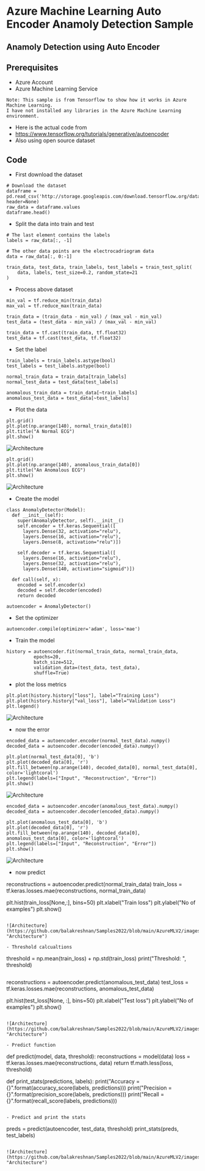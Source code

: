 # Azure Machine Learning Auto Encoder Anamoly Detection Sample

## Anamoly Detection using Auto Encoder

## Prerequisites

- Azure Account
- Azure Machine Learning Service

```
Note: This sample is from Tensorflow to show how it works in Azure Machine Learning.
I have not installed any libraries in the Azure Machine Learning environment.
```

- Here is the actual code from
- https://www.tensorflow.org/tutorials/generative/autoencoder
- Also using open source dataset

## Code

- First download the dataset

```
# Download the dataset
dataframe = pd.read_csv('http://storage.googleapis.com/download.tensorflow.org/data/ecg.csv', header=None)
raw_data = dataframe.values
dataframe.head()
```

- Split the data into train and test

```
# The last element contains the labels
labels = raw_data[:, -1]

# The other data points are the electrocadriogram data
data = raw_data[:, 0:-1]

train_data, test_data, train_labels, test_labels = train_test_split(
    data, labels, test_size=0.2, random_state=21
)
```

- Process above dataset

```
min_val = tf.reduce_min(train_data)
max_val = tf.reduce_max(train_data)

train_data = (train_data - min_val) / (max_val - min_val)
test_data = (test_data - min_val) / (max_val - min_val)

train_data = tf.cast(train_data, tf.float32)
test_data = tf.cast(test_data, tf.float32)
```

- Set the label

```
train_labels = train_labels.astype(bool)
test_labels = test_labels.astype(bool)

normal_train_data = train_data[train_labels]
normal_test_data = test_data[test_labels]

anomalous_train_data = train_data[~train_labels]
anomalous_test_data = test_data[~test_labels]
```

- Plot the data

```
plt.grid()
plt.plot(np.arange(140), normal_train_data[0])
plt.title("A Normal ECG")
plt.show()
```

![Architecture](https://github.com/balakreshnan/Samples2022/blob/main/AzureMLV2/images/anamoly1.jpg "Architecture")

```
plt.grid()
plt.plot(np.arange(140), anomalous_train_data[0])
plt.title("An Anomalous ECG")
plt.show()
```

![Architecture](https://github.com/balakreshnan/Samples2022/blob/main/AzureMLV2/images/anamoly2.jpg "Architecture")

- Create the model

```
class AnomalyDetector(Model):
  def __init__(self):
    super(AnomalyDetector, self).__init__()
    self.encoder = tf.keras.Sequential([
      layers.Dense(32, activation="relu"),
      layers.Dense(16, activation="relu"),
      layers.Dense(8, activation="relu")])

    self.decoder = tf.keras.Sequential([
      layers.Dense(16, activation="relu"),
      layers.Dense(32, activation="relu"),
      layers.Dense(140, activation="sigmoid")])

  def call(self, x):
    encoded = self.encoder(x)
    decoded = self.decoder(encoded)
    return decoded

autoencoder = AnomalyDetector()
```

- Set the optimizer

```
autoencoder.compile(optimizer='adam', loss='mae')
```

- Train the model

```
history = autoencoder.fit(normal_train_data, normal_train_data, 
          epochs=20, 
          batch_size=512,
          validation_data=(test_data, test_data),
          shuffle=True)
```

- plot the loss metrics

```
plt.plot(history.history["loss"], label="Training Loss")
plt.plot(history.history["val_loss"], label="Validation Loss")
plt.legend()
```

![Architecture](https://github.com/balakreshnan/Samples2022/blob/main/AzureMLV2/images/anamoly3.jpg "Architecture")

- now the error

```
encoded_data = autoencoder.encoder(normal_test_data).numpy()
decoded_data = autoencoder.decoder(encoded_data).numpy()

plt.plot(normal_test_data[0], 'b')
plt.plot(decoded_data[0], 'r')
plt.fill_between(np.arange(140), decoded_data[0], normal_test_data[0], color='lightcoral')
plt.legend(labels=["Input", "Reconstruction", "Error"])
plt.show()
```

![Architecture](https://github.com/balakreshnan/Samples2022/blob/main/AzureMLV2/images/anamoly4.jpg "Architecture")

```
encoded_data = autoencoder.encoder(anomalous_test_data).numpy()
decoded_data = autoencoder.decoder(encoded_data).numpy()

plt.plot(anomalous_test_data[0], 'b')
plt.plot(decoded_data[0], 'r')
plt.fill_between(np.arange(140), decoded_data[0], anomalous_test_data[0], color='lightcoral')
plt.legend(labels=["Input", "Reconstruction", "Error"])
plt.show()
```

![Architecture](https://github.com/balakreshnan/Samples2022/blob/main/AzureMLV2/images/anamoly5.jpg "Architecture")

- now predict

reconstructions = autoencoder.predict(normal_train_data)
train_loss = tf.keras.losses.mae(reconstructions, normal_train_data)

plt.hist(train_loss[None,:], bins=50)
plt.xlabel("Train loss")
plt.ylabel("No of examples")
plt.show()
```

![Architecture](https://github.com/balakreshnan/Samples2022/blob/main/AzureMLV2/images/anamoly6.jpg "Architecture")

- Threshold calcualtions

```
threshold = np.mean(train_loss) + np.std(train_loss)
print("Threshold: ", threshold)
```

```
reconstructions = autoencoder.predict(anomalous_test_data)
test_loss = tf.keras.losses.mae(reconstructions, anomalous_test_data)

plt.hist(test_loss[None, :], bins=50)
plt.xlabel("Test loss")
plt.ylabel("No of examples")
plt.show()
```

![Architecture](https://github.com/balakreshnan/Samples2022/blob/main/AzureMLV2/images/anamoly7.jpg "Architecture")

- Predict function

```
def predict(model, data, threshold):
  reconstructions = model(data)
  loss = tf.keras.losses.mae(reconstructions, data)
  return tf.math.less(loss, threshold)

def print_stats(predictions, labels):
  print("Accuracy = {}".format(accuracy_score(labels, predictions)))
  print("Precision = {}".format(precision_score(labels, predictions)))
  print("Recall = {}".format(recall_score(labels, predictions)))
```

- Predict and print the stats

```
preds = predict(autoencoder, test_data, threshold)
print_stats(preds, test_labels)
```

![Architecture](https://github.com/balakreshnan/Samples2022/blob/main/AzureMLV2/images/anamoly8.jpg "Architecture")